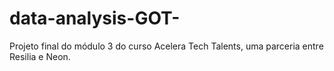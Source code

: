# data-analysis-GOT-
Projeto final do módulo 3 do curso Acelera Tech Talents, uma parceria entre Resilia e Neon. 
